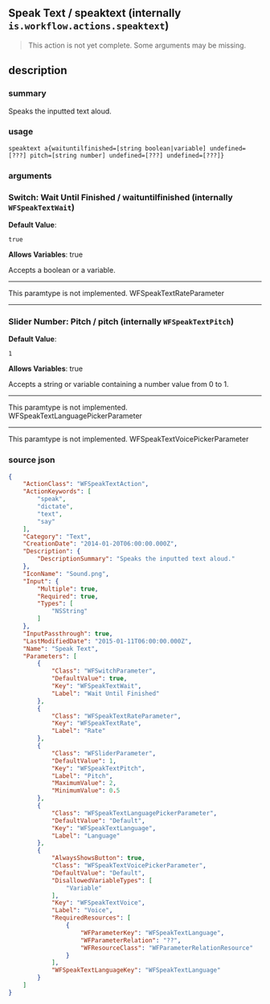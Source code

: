 
## Speak Text / speaktext (internally `is.workflow.actions.speaktext`)

> This action is not yet complete. Some arguments may be missing.



## description
### summary
Speaks the inputted text aloud.


### usage
`speaktext a{waituntilfinished=[string boolean|variable] undefined=[???] pitch=[string number] undefined=[???] undefined=[???]}`

### arguments
### Switch: Wait Until Finished / waituntilfinished (internally `WFSpeakTextWait`)
**Default Value**:
```
true
```
**Allows Variables**: true



Accepts a boolean
or a variable.

---

This paramtype is not implemented. WFSpeakTextRateParameter

---

### Slider Number: Pitch / pitch (internally `WFSpeakTextPitch`)
**Default Value**:
```
1
```
**Allows Variables**: true



Accepts a string 
or variable
containing a number value from 0 to 1.

---

This paramtype is not implemented. WFSpeakTextLanguagePickerParameter

---

This paramtype is not implemented. WFSpeakTextVoicePickerParameter

### source json

```json
{
	"ActionClass": "WFSpeakTextAction",
	"ActionKeywords": [
		"speak",
		"dictate",
		"text",
		"say"
	],
	"Category": "Text",
	"CreationDate": "2014-01-20T06:00:00.000Z",
	"Description": {
		"DescriptionSummary": "Speaks the inputted text aloud."
	},
	"IconName": "Sound.png",
	"Input": {
		"Multiple": true,
		"Required": true,
		"Types": [
			"NSString"
		]
	},
	"InputPassthrough": true,
	"LastModifiedDate": "2015-01-11T06:00:00.000Z",
	"Name": "Speak Text",
	"Parameters": [
		{
			"Class": "WFSwitchParameter",
			"DefaultValue": true,
			"Key": "WFSpeakTextWait",
			"Label": "Wait Until Finished"
		},
		{
			"Class": "WFSpeakTextRateParameter",
			"Key": "WFSpeakTextRate",
			"Label": "Rate"
		},
		{
			"Class": "WFSliderParameter",
			"DefaultValue": 1,
			"Key": "WFSpeakTextPitch",
			"Label": "Pitch",
			"MaximumValue": 2,
			"MinimumValue": 0.5
		},
		{
			"Class": "WFSpeakTextLanguagePickerParameter",
			"DefaultValue": "Default",
			"Key": "WFSpeakTextLanguage",
			"Label": "Language"
		},
		{
			"AlwaysShowsButton": true,
			"Class": "WFSpeakTextVoicePickerParameter",
			"DefaultValue": "Default",
			"DisallowedVariableTypes": [
				"Variable"
			],
			"Key": "WFSpeakTextVoice",
			"Label": "Voice",
			"RequiredResources": [
				{
					"WFParameterKey": "WFSpeakTextLanguage",
					"WFParameterRelation": "??",
					"WFResourceClass": "WFParameterRelationResource"
				}
			],
			"WFSpeakTextLanguageKey": "WFSpeakTextLanguage"
		}
	]
}
```
